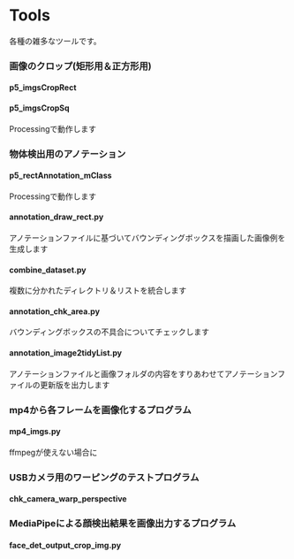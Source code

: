 # Tools

各種の雑多なツールです。

### 画像のクロップ(矩形用＆正方形用)
#### p5_imgsCropRect
#### p5_imgsCropSq
Processingで動作します

### 物体検出用のアノテーション
#### p5_rectAnnotation_mClass
Processingで動作します
#### annotation_draw_rect.py
アノテーションファイルに基づいてバウンディングボックスを描画した画像例を生成します
#### combine_dataset.py
複数に分かれたディレクトリ＆リストを統合します
#### annotation_chk_area.py
バウンディングボックスの不具合についてチェックします
#### annotation_image2tidyList.py
アノテーションファイルと画像フォルダの内容をすりあわせてアノテーションファイルの更新版を出力します

### mp4から各フレームを画像化するプログラム
#### mp4_imgs.py
ffmpegが使えない場合に

### USBカメラ用のワーピングのテストプログラム
#### chk_camera_warp_perspective

### MediaPipeによる顔検出結果を画像出力するプログラム
#### face_det_output_crop_img.py
